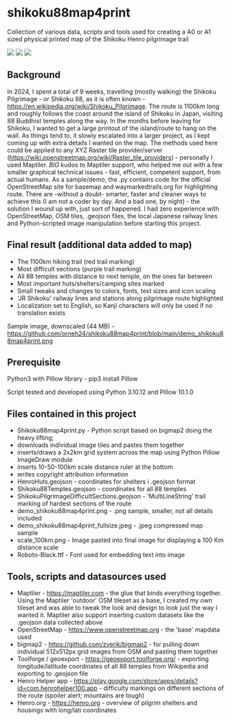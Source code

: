 # shikoku88map4print
Collection of various data, scripts and tools used for creating a A0 or A1 sized physical printed map of the Shikoku Henro pilgrimage trail

[<img src="https://i.imgur.com/FbL1gTX.png">](https://notbyai.fyi/)
[<img src="https://i.imgur.com/uQP26h1.png">](https://notbyai.fyi/)
[<img src="https://i.imgur.com/1WaBp89.png">](https://notbyai.fyi/)

## Background
In 2024, I spent a total of 9 weeks, travelling (mostly walking) the Shikoku Pilgrimage - or Shikoku 88, as it is often known - https://en.wikipedia.org/wiki/Shikoku_Pilgrimage. The route is 1100km long and roughly follows the coast around the island of Shikoku in Japan, visiting 88 Buddhist temples along the way.
In the months before leaving for Shikoku, I wanted to get a large printout of the island/route to hang on the wall. As things tend to, it slowly escalated into a larger project, as I kept coming up with extra details I wanted on the map. 
The methods used here could be applied to any XYZ Raster tile provider/server (https://wiki.openstreetmap.org/wiki/Raster_tile_providers) - personally I used Maptiler. *BIG* kudos to Maptiler support, who helped me out with a few smaller graphical technical issues - fast, efficient, competent support, from actual humans.
As a sample/demo, the .py contains code for the official OpenStreetMap site for basemap and waymarkedtrails.org for highlighting route.
There are -without a doubt- smarter, faster and cleaner ways to achieve this (I am not a coder by day. And a bad one, by night) - the solution I wound up with, just sort of happened. I had zero experience with OpenStreetMap, OSM tiles, .geojson files, the local Japanese railway lines and Python-scripted image manipulation before starting this project.

## Final result (additional data added to map)
- The 1100km hiking trail (red trail marking)
- Most difficult sections (purple trail marking)
- All 88 temples with distance to next temple, on the ones far between
- Most important huts/shelters/camping sites marked
- Small tweaks and changes to colors, fonts, text sizes and icon scaling
- 'JR Shikoku' railway lines and stations along pilgrimage route highlighted
- Localization set to English, so Kanji characters will only be used if no translation exists

Sample image, downscaled (44 MB) - https://github.com/orneh24/shikoku88map4print/blob/main/demo_shikoku88map4print.png

## Prerequisite
Python3 with Pillow library - pip3 install Pillow

Script tested and developed using Python 3.10.12 and Pillow 10.1.0

## Files contained in this project
- Shikoku88map4print.py - Python script based on bigmap2 doing the heavy lifting;
 - downloads individual image tiles and pastes them together
 - inserts/draws a 2x2km grid system across the map using Python Pillow  ImageDraw module
 - inserts 10-50-100km scale distance ruler at the bottom
 - writes copyright attribution information
- HenroHuts.geojson - coordinates for shelters i .geojson format
- Shikoku88Temples.geojson - coordinates for all 88 temples
- ShikokuPilgrimageDifficultSections.geojson - 'MultiLineString' trail marking of hardest sections of the route
- demo_shikoku88map4print.png - .png sample, smaller, not all details included
- demo_shikoku88map4print_fullsize.jpeg - .jpeg compressed map sample
- scale_100km.png - Image pasted into final image for displaying a 100 Km distance scale
- Roboto-Black.ttf - Font used for embedding text into image

## Tools, scripts and datasources used
- Maptiler - https://maptiler.com - the glue that binds everything together. Using the Maptiler 'outdoor' OSM tileset as a base, I created my own tileset and was able to tweak the look and design to look just the way I wanted it. Maptiler also support inserting custom datasets like the .geojson data collected above
- OpenStreetMap - https://www.openstreetmap.org - the 'base' mapdata used
- bigmap2 - https://github.com/zverik/bigmap2 - for pulling down individual 512x512px grid images from OSM and pasting them together
- Toolforge / geoexport - https://geoexport.toolforge.org/ - exporting longitude/latitude coordinates of all 88 temples from Wikipedia and exporting to .geojson file
- Henro Helper app - https://play.google.com/store/apps/details?id=com.henrohelper100.app - difficulty markings on different sections of the route (spoiler alert; mountains are tough)
- Henro.org - https://henro.org - overview of pilgrim shelters and housings with long/lati coordinates
